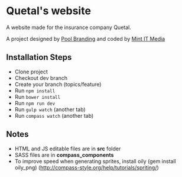 Quetal's website
==============
A website made for the insurance company Quetal.

A project designed by [Pool Branding](http://somospool.com/) and coded by [Mint IT Media](http://mintitmedia.com/)


Installation Steps
------

* Clone project
* Checkout dev branch
* Create your branch (topics/feature)
* Run `npm install`
* Run `bower install`
* Run `npm run dev`
* Run `gulp watch` (another tab)
* Run `compass watch` (another tab)

Notes
------

* HTML and JS editable files are in **src** folder
* SASS files are in **compass_components**
* To improve speed when generating sprites, install oily (gem install oily_png) (http://compass-style.org/help/tutorials/spriting/)
